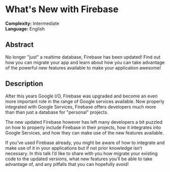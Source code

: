 # What's New with Firebase

**Complexity:** Intermediate  
**Language:** English  

## Abstract
No longer "just" a realtime database, Firebase has been updated! Find out how you can migrate your app and learn about how you can take advantage of the powerful new features available to make your application awesome!

## Description
After this years Google I/O, Firebase was upgraded and become an even more important role in the range of Google services available. Now properly integrated with Google Services, Firebase offers developers much more than than just a database for "personal" projects.

The new updated Firebase however has left many developers a bit puzzled on how to properly include Firebase in their projects, how it integrates into Google Services, and how they can make use of the new features available.

If you’ve used Firebase already, you might be aware of how to integrate and make use of it in your applications but if not prior knowledge isn’t necessary. In this talk I’d like to share with you how migrate your existing code to the updated versions, what new features you’ll be able to take advantage of, and any pitfalls that you can hopefully avoid!
